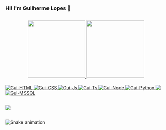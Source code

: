 ### Hi! I'm Guilherme Lopes 👋

##

<div align="center">
  <a href="https://github.com/oguilhermelopes">
  <img  height="180em" src="https://github-readme-stats.vercel.app/api?username=oguilhermelopes&show_icons=true&theme=dark&include_all_commits=true&count_private=true"/>
  <img  height="180em" src="https://github-readme-stats.vercel.app/api/top-langs/?username=oguilhermelopes&layout=compact&langs_count=7&theme=dark"/>
</div>

<div style="display: inline_block"><br> 
  <img align="center" alt="Gui-HTML" src="https://img.shields.io/badge/HTML5-E34F26?style=for-the-badge&logo=html5&logoColor=white">
  <img align="center" alt="Gui-CSS" src="https://img.shields.io/badge/CSS3-1572B6?style=for-the-badge&logo=css3&logoColor=white">
  <img align="center" alt="Gui-Js" src="https://img.shields.io/badge/JavaScript-323330?style=for-the-badge&logo=javascript&logoColor=F7DF1E">
  <img align="center" alt="Gui-Ts" src="https://img.shields.io/badge/TypeScript-007ACC?style=for-the-badge&logo=typescript&logoColor=white">
  <img align="center" alt="Gui-Node" src="https://img.shields.io/badge/Node.js-43853D?style=for-the-badge&logo=node.js&logoColor=white">
  <img align="center" alt="Gui-Python" src="https://img.shields.io/badge/Python-14354C?style=for-the-badge&logo=python&logoColor=white">
  <img align="center" alt"Gui-MySQL" src="https://img.shields.io/badge/MySQL-005C84?style=for-the-badge&logo=mysql&logoColor=white">
  <img align="center" alt="Gui-MSSQL" src="https://img.shields.io/badge/SQL_Server-CC2927?style=for-the-badge&logo=microsoft-sql-server&logoColor=white">
</div>
  
##
  
<div>
  <a href="https://www.linkedin.com/in/guilherme-lopes-65a9921a8" target="_blank"><img src="https://img.shields.io/badge/-LinkedIn-%230077B5?style=for-the-badge&logo=linkedin&logoColor=white" target="_blank"></a>
</div>
  
##  
  
![Snake animation](https://github.com/oguilhermelopes/oguilhermelopes/blob/output/github-contribution-grid-snake.svg)  
